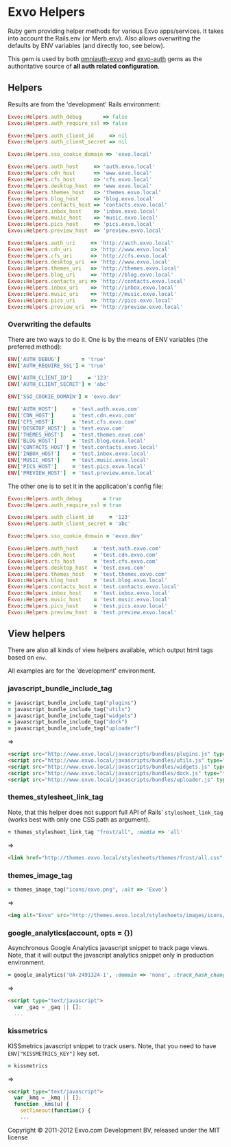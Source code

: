 # Exvo Helpers

Ruby gem providing helper methods for various Exvo apps/services. It takes into account the Rails.env (or Merb.env). Also allows overwriting the defaults by ENV variables (and directly too, see below).

This gem is used by both [omniauth-exvo](https://github.com/Exvo/omniauth-exvo/) and [exvo-auth](https://github.com/Exvo/Auth) gems as the authoritative source of **all auth related configuration**.


## Helpers

Results are from the 'development' Rails environment:

```ruby
Exvo::Helpers.auth_debug       => false
Exvo::Helpers.auth_require_ssl => false

Exvo::Helpers.auth_client_id     => nil
Exvo::Helpers.auth_client_secret => nil

Exvo::Helpers.sso_cookie_domain => 'exvo.local'

Exvo::Helpers.auth_host     => 'auth.exvo.local'
Exvo::Helpers.cdn_host      => 'www.exvo.local'
Exvo::Helpers.cfs_host      => 'cfs.exvo.local'
Exvo::Helpers.desktop_host  => 'www.exvo.local'
Exvo::Helpers.themes_host   => 'themes.exvo.local'
Exvo::Helpers.blog_host     => 'blog.exvo.local'
Exvo::Helpers.contacts_host => 'contacts.exvo.local'
Exvo::Helpers.inbox_host    => 'inbox.exvo.local'
Exvo::Helpers.music_host    => 'music.exvo.local'
Exvo::Helpers.pics_host     => 'pics.exvo.local'
Exvo::Helpers.preview_host  => 'preview.exvo.local'

Exvo::Helpers.auth_uri     => 'http://auth.exvo.local'
Exvo::Helpers.cdn_uri      => 'http://www.exvo.local'
Exvo::Helpers.cfs_uri      => 'http://cfs.exvo.local'
Exvo::Helpers.desktop_uri  => 'http://www.exvo.local'
Exvo::Helpers.themes_uri   => 'http://themes.exvo.local'
Exvo::Helpers.blog_uri     => 'http://blog.exvo.local'
Exvo::Helpers.contacts_uri => 'http://contacts.exvo.local'
Exvo::Helpers.inbox_uri    => 'http://inbox.exvo.local'
Exvo::Helpers.music_uri    => 'http://music.exvo.local'
Exvo::Helpers.pics_uri     => 'http://pics.exvo.local'
Exvo::Helpers.preview_uri  => 'http://preview.exvo.local'
```


### Overwriting the defaults

There are two ways to do it. One is by the means of ENV variables (the preferred method):

```ruby
ENV['AUTH_DEBUG']       = 'true'
ENV['AUTH_REQUIRE_SSL'] = 'true'

ENV['AUTH_CLIENT_ID']     = '123'
ENV['AUTH_CLIENT_SECRET'] = 'abc'

ENV['SSO_COOKIE_DOMAIN'] = 'exvo.dev'

ENV['AUTH_HOST']     = 'test.auth.exvo.com'
ENV['CDN_HOST']      = 'test.cdn.exvo.com'
ENV['CFS_HOST']      = 'test.cfs.exvo.com'
ENV['DESKTOP_HOST']  = 'test.exvo.com'
ENV['THEMES_HOST']   = 'test.themes.exvo.com'
ENV['BLOG_HOST']     = 'test.blog.exvo.local'
ENV['CONTACTS_HOST'] = 'test.contacts.exvo.local'
ENV['INBOX_HOST']    = 'test.inbox.exvo.local'
ENV['MUSIC_HOST']    = 'test.music.exvo.local'
ENV['PICS_HOST']     = 'test.pics.exvo.local'
ENV['PREVIEW_HOST']  = 'test.preview.exvo.local'
```

The other one is to set it in the application's config file:

```ruby
Exvo::Helpers.auth_debug       = true
Exvo::Helpers.auth_require_ssl = true

Exvo::Helpers.auth_client_id     = '123'
Exvo::Helpers.auth_client_secret = 'abc'

Exvo::Helpers.sso_cookie_domain = 'exvo.dev'

Exvo::Helpers.auth_host     = 'test.auth.exvo.com'
Exvo::Helpers.cdn_host      = 'test.cdn.exvo.com'
Exvo::Helpers.cfs_host      = 'test.cfs.exvo.com'
Exvo::Helpers.desktop_host  = 'test.exvo.com'
Exvo::Helpers.themes_host   = 'test.themes.exvo.com'
Exvo::Helpers.blog_host     = 'test.blog.exvo.local'
Exvo::Helpers.contacts_host = 'test.contacts.exvo.local'
Exvo::Helpers.inbox_host    = 'test.inbox.exvo.local'
Exvo::Helpers.music_host    = 'test.music.exvo.local'
Exvo::Helpers.pics_host     = 'test.pics.exvo.local'
Exvo::Helpers.preview_host  = 'test.preview.exvo.local'
```


## View helpers

There are also all kinds of view helpers available, which output html tags based on `env`.

All examples are for the 'development' environment.


### javascript_bundle_include_tag

```ruby
= javascript_bundle_include_tag("plugins")
= javascript_bundle_include_tag("utils")
= javascript_bundle_include_tag("widgets")
= javascript_bundle_include_tag("dock")
= javascript_bundle_include_tag("uploader")
```

=>

```html
<script src="http://www.exvo.local/javascripts/bundles/plugins.js" type="text/javascript"></script>
<script src="http://www.exvo.local/javascripts/bundles/utils.js" type="text/javascript"></script>
<script src="http://www.exvo.local/javascripts/bundles/widgets.js" type="text/javascript"></script>
<script src="http://www.exvo.local/javascripts/bundles/dock.js" type="text/javascript"></script>
<script src="http://www.exvo.local/javascripts/bundles/uploader.js" type="text/javascript"></script>
```


### themes_stylesheet_link_tag

Note, that this helper does not support full API of Rails' `stylesheet_link_tag` (works best with only one CSS path as argument).

```ruby
= themes_stylesheet_link_tag "frost/all", :madia => 'all'
```

=>

```html
<link href="http://themes.exvo.local/stylesheets/themes/frost/all.css" media="all" rel="stylesheet" type="text/css" />
```


### themes_image_tag

```ruby
= themes_image_tag("icons/exvo.png", :alt => 'Exvo')
```

=>

```html
<img alt="Exvo" src="http://themes.exvo.local/stylesheets/images/icons/exvo.png" />
```


### google_analytics(account, opts = {})

Asynchronous Google Analytics javascript snippet to track page views. Note, that it will output the javascript analytics snippet only in production environment.

```ruby
= google_analytics('UA-2491324-1', :domain => 'none', :track_hash_changes => true)
```

=>

```html
<script type="text/javascript">
  var _gaq = _gaq || [];
  ...
```


### kissmetrics

KISSmetrics javascript snippet to track users. Note, that you need to have `ENV["KISSMETRICS_KEY"]` key set.

```ruby
= kissmetrics
```

=>

```html
<script type="text/javascript">
  var _kmq = _kmq || [];
  function _kms(u) {
    setTimeout(function() {
    ...
```




Copyright © 2011-2012 Exvo.com Development BV, released under the MIT license
